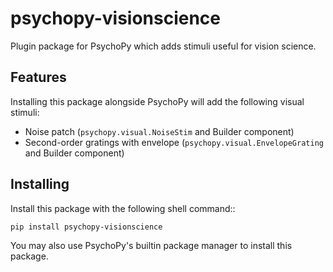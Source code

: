 # psychopy-visionscience

Plugin package for PsychoPy which adds stimuli useful for vision science.

## Features

Installing this package alongside PsychoPy will add the following visual stimuli:

* Noise patch (`psychopy.visual.NoiseStim` and Builder component)
* Second-order gratings with envelope (`psychopy.visual.EnvelopeGrating` and Builder component)
    
## Installing

Install this package with the following shell command:: 

    pip install psychopy-visionscience

You may also use PsychoPy's builtin package manager to install this package.